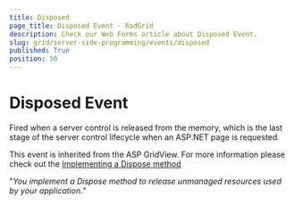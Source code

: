 ```yaml
---
title: Disposed
page_title: Disposed Event - RadGrid
description: Check our Web Forms article about Disposed Event.
slug: grid/server-side-programming/events/disposed
published: True
position: 50
---
```


# Disposed Event

Fired when a server control is released from the memory, which is the last stage of the server control lifecycle when an ASP.NET page is requested.

This event is inherited from the ASP GridView. For more information please check out the [Implementing a Dispose method](https://docs.microsoft.com/en-us/dotnet/standard/garbage-collection/implementing-dispose)

"*You implement a Dispose method to release unmanaged resources used by your application.*"

  
